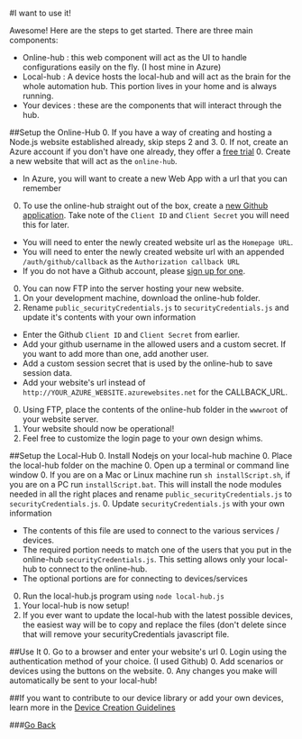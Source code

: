 #I want to use it!

Awesome! Here are the steps to get started.
There are three main components:
* Online-hub : this web component will act as the UI to handle configurations easily on the fly. (I host mine in Azure)
* Local-hub : A device hosts the local-hub and will act as the brain for the whole automation hub. This portion lives in your home and is always running.
* Your devices : these are the components that will interact through the hub.

##Setup the Online-Hub
0. If you have a way of creating and hosting a Node.js website established already, skip steps 2 and 3.
0. If not, create an Azure account if you don't have one already, they offer a [free trial](http://azure.microsoft.com/en-us/pricing/free-trial/)
0. Create a new website that will act as the `online-hub`.
  * In Azure, you will want to create a new Web App with a url that you can remember
0. To use the online-hub straight out of the box, create a [new Github application](https://github.com/settings/applications/new). Take note of the `Client ID` and `Client Secret` you will need this for later.
  * You will need to enter the newly created website url as the `Homepage URL`.
  * You will need to enter the newly created website url with an appended `/auth/github/callback` as the `Authorization callback URL`
  * If you do not have a Github account, please [sign up for one](https://github.com/join).
0. You can now FTP into the server hosting your new website.
0. On your development machine, download the online-hub folder.
0. Rename `public_securityCredentials.js` to `securityCredentials.js` and update it's contents with your own information
  * Enter the Github `Client ID` and `Client Secret` from earlier.
  * Add your github username in the allowed users and a custom secret. If you want to add more than one, add another user.
  * Add a custom session secret that is used by the online-hub to save session data.
  * Add your website's url instead of `http://YOUR_AZURE_WEBSITE.azurewebsites.net` for the CALLBACK_URL.
0. Using FTP, place the contents of the online-hub folder in the `wwwroot` of your website server.
0. Your website should now be operational!
0. Feel free to customize the login page to your own design whims.

##Setup the Local-Hub
0. Install Nodejs on your local-hub machine
0. Place the local-hub folder on the machine
0. Open up a terminal or command line window
0. If you are on a Mac or Linux machine run `sh installScript.sh`, if you are on a PC run `installScript.bat`. This will install the node modules needed in all the right places and rename `public_securityCredentials.js` to `securityCredentials.js`.
0. Update `securityCredentials.js` with your own information
  * The contents of this file are used to connect to the various services / devices.
  * The required portion needs to match one of the users that you put in the online-hub `securityCredentials.js`. This setting allows only your local-hub to connect to the online-hub.
  * The optional portions are for connecting to devices/services
0. Run the local-hub.js program using `node local-hub.js`
0. Your local-hub is now setup!
0. If you ever want to update the local-hub with the latest possible devices, the easiest way will be to copy and replace the files (don't delete since that will remove your securityCredentials javascript file.

##Use It
0. Go to a browser and enter your website's url
0. Login using the authentication method of your choice. (I used Github)
0. Add scenarios or devices using the buttons on the website.
0. Any changes you make will automatically be sent to your local-hub!

##If you want to contribute to our device library or add your own devices, learn more in the [Device Creation Guidelines](DeviceCreationGuidelines.md)

###[Go Back](README.md)